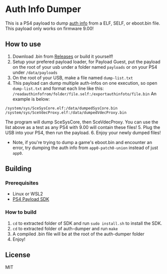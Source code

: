 # Auth Info Dumper

This is a PS4 payload to dump [auth info](https://www.psdevwiki.com/ps4/Auth_Info) from a ELF, SELF, or eboot.bin file. This payload only works on firmware 9.00!

## How to use

1. Download .bin from [Releases](https://github.com/obhq/auth-dumper/releases/latest) or build it yourself!
2. Setup your prefered payload loader, for Payload Guest, put the payload on the root of your usb under a folder named `payloads` or on your PS4 under `/data/payloads`
3. On the root of your USB, make a file named `dump-list.txt`
4. This payload can dump multiple auth-infos on one execution, so open `dump-list.txt` and format each line like this: `/readauthinfofrom/folder/file.self:/exportauthinfoto/file.bin` An example is below:
```
/system/sys/SceSysCore.elf:/data/dumpedSysCore.bin
/system/sys/SceVdecProxy.elf:/data/dumpedVdecProxy.bin
```
The program will dump SceSysCore, then SceVdecProxy. You can use the list above as a test as any PS4 with 9.00 will contain these files!
5. Plug the USB into your PS4, then run the payload.
6. Enjoy your newly dumped files!

- Note, if you're trying to dump a game's eboot.bin and encounter an error, try dumping the auth info from `app0-patch0-union` instead of just `app0`.

## Building

### Prerequisites

- Linux or WSL2
- [PS4 Payload SDK](https://github.com/Scene-Collective/ps4-payload-sdk)

### How to build

1. `cd` to extracted folder of SDK and run `sudo install.sh` to install the SDK.
2. `cd` to extracted folder of auth-dumper and run `make`
3. A compiled .bin file will be at the root of the auth-dumper folder
4. Enjoy!

## License

MIT
